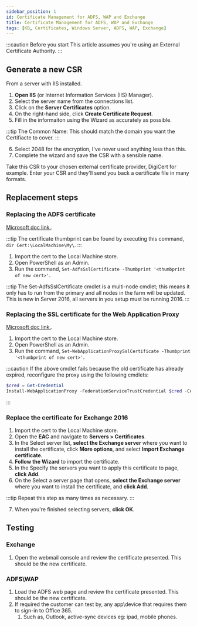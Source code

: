 ```yaml
---
sidebar_position: 1
id: Certificate Management for ADFS, WAP and Exchange
title: Certificate Management for ADFS, WAP and Exchange
tags: [KB, Certificates, Windows Server, ADFS, WAP, Exchange]
---
```


:::caution Before you start
This article assumes you're using an External Certificate Authority.
:::


## Generate a new CSR

From a server with IIS installed.

1. **Open IIS** (or Internet Information Services (IIS) Manager).
2. Select the server name from the connections list.
3. Click on the **Server Certificates** option.
4. On the right-hand side, click **Create Certificate Request**.
5. Fill in the informaiton using the Wizard as accurately as possible.

:::tip
 The Common Name: This should match the domain you want the Certifiacte to cover.
:::

6. Select 2048 for the encryption, I've never used anything less than this.
7. Complete the wizard and save the CSR with a sensible name.

Take this CSR to your chosen external certificate provider, DigiCert for example. Enter your CSR and they'll send you back a certificate file in many formats.

## Replacement steps

### Replacing the ADFS certificate

[Microsoft doc link.](https://learn.microsoft.com/en-us/windows-server/identity/ad-fs/operations/manage-ssl-certificates-ad-fs-wap#replacing-the-ssl-certificate-for-ad-fs-running-in-default-certificate-authentication-binding-mode).

:::tip
The certificate thumbprint can be found by executing this command, `dir Cert:\LocalMachine\My\`.
:::

1. Import the cert to the Local Machine store.
2. Open PowerShell as an Admin.
3. Run the command, `Set-AdfsSslCertificate -Thumbprint '<thumbprint of new cert>'`.

:::tip
The Set-AdfsSslCertificate cmdlet is a multi-node cmdlet; this means it only has to run from the primary and all nodes in the farm will be updated. This is new in Server 2016, all servers in you setup must be running 2016.
:::

### Replacing the SSL certificate for the Web Application Proxy

[Microsoft doc link.](https://learn.microsoft.com/en-us/windows-server/identity/ad-fs/operations/manage-ssl-certificates-ad-fs-wap#replacing-the-ssl-certificate-for-the-web-application-proxy).

1. Import the cert to the Local Machine store.
2. Open PowerShell as an Admin.
3. Run the command, `Set-WebApplicationProxySslCertificate -Thumbprint '<thumbprint of new cert>'`.

:::caution
If the above cmdlet fails because the old certificate has already expired, reconfigure the proxy using the following cmdlets:

```powershell
$cred = Get-Credential
Install-WebApplicationProxy -FederationServiceTrustCredential $cred -CertificateThumbprint '<thumbprint of new cert>' -FederationServiceName 'fs.contoso.com'
```
:::

### Replace the certificate for Exchange 2016

1.	Import the cert to the Local Machine store.
2.	Open the **EAC** and navigate to **Servers > Certificates**.
3.	In the Select server list, **select the Exchange server** where you want to install the certificate, click **More options**, and select **Import Exchange certificate**.
4.	**Follow the Wizard** to import the certificate.
5.	In the Specify the servers you want to apply this certificate to page, **click Add**.
6.	On the Select a server page that opens, **select the Exchange server** where you want to install the certificate, and **click Add**.

:::tip
Repeat this step as many times as necessary. 
:::

7.	When you're finished selecting servers, **click OK**.

## Testing

### Exchange

1. Open the webmail console and review the certificate presented. This should be the new certificate.

### ADFS\WAP

1.	Load the ADFS web page and review the certificate presented. This should be the new certificate. 
2. If required the customer can test by, any app\device that requires them to sign-in to Office 365.
   1. Such as, Outlook, active-sync devices eg: ipad, mobile phones.